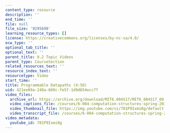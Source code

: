 ```yaml
---
content_type: resource
description: ''
end_time: ''
file: null
file_size: '9295698'
learning_resource_types: []
license: https://creativecommons.org/licenses/by-nc-sa/4.0/
ocw_type: ''
optional_tab_title: ''
optional_text: ''
parent_title: 9.2 Topic Videos
parent_type: CourseSection
related_resources_text: ''
resource_index_text: ''
resourcetype: Video
start_time: ''
title: Programmable Datapaths (4:50)
uid: 421ee09a-248a-669c-fe5f-1d9d654ecc7f
video_files:
  archive_url: https://archive.org/download/MIT6.004S17/MIT6_004S17_09-02-02_300k.mp4
  video_captions_file: /courses/6-004-computation-structures-spring-2017/2949e133843e5b9d8b9ca145035698f3_781P9Ixmi0g.vtt
  video_thumbnail_file: https://img.youtube.com/vi/781P9Ixmi0g/default.jpg
  video_transcript_file: /courses/6-004-computation-structures-spring-2017/388014e02cb015cb5542414525b94496_781P9Ixmi0g.pdf
video_metadata:
  youtube_id: 781P9Ixmi0g
---
```

